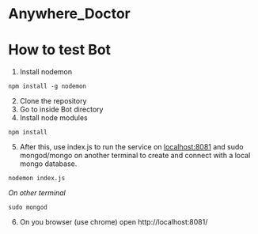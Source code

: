 # Anywhere_Doctor

# How to test Bot

1. Install nodemon 
```
npm install -g nodemon
```
2. Clone the repository
3. Go to inside Bot directory
4. Install node modules 
```
npm install
```
5. After this, use index.js to run the service on [localhost:8081](https://localhost:8081) and sudo mongod/mongo on another terminal to create and connect with a local mongo database.
```
nodemon index.js
```
*On other terminal*
```
sudo mongod
```
6. On you browser (use chrome) open http://localhost:8081/

